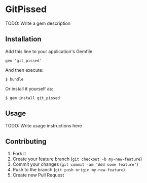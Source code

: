 # GitPissed

TODO: Write a gem description

## Installation

Add this line to your application's Gemfile:

    gem 'git_pissed'

And then execute:

    $ bundle

Or install it yourself as:

    $ gem install git_pissed

## Usage

TODO: Write usage instructions here

## Contributing

1. Fork it
2. Create your feature branch (`git checkout -b my-new-feature`)
3. Commit your changes (`git commit -am 'Add some feature'`)
4. Push to the branch (`git push origin my-new-feature`)
5. Create new Pull Request

